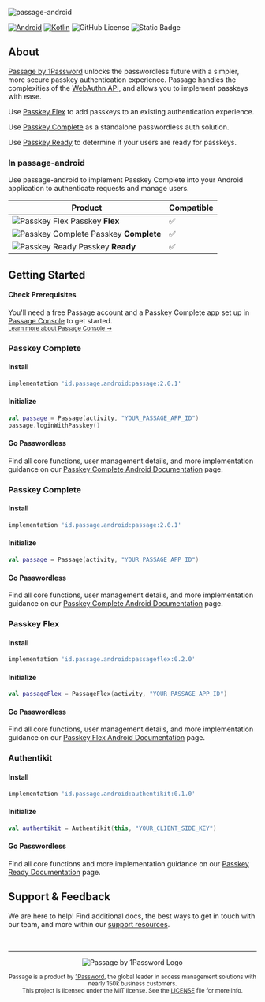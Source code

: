 ![passage-android](https://storage.googleapis.com/passage-docs/github-md-assets/passage-android.png)

[![Android](https://img.shields.io/badge/Android-3DDC84?logo=android&logoColor=white)](#) [![Kotlin](https://img.shields.io/badge/Kotlin-%237F52FF.svg?logo=kotlin&logoColor=white)](#) ![GitHub License](https://img.shields.io/github/license/passageidentity/passage-android)
![Static Badge](https://img.shields.io/badge/Built_by_1Password-grey?logo=1password)

## About

[Passage by 1Password](https://1password.com/product/passage) unlocks the passwordless future with a simpler, more secure passkey authentication experience. Passage handles the complexities of the [WebAuthn API](https://blog.1password.com/what-is-webauthn/), and allows you to implement passkeys with ease.

Use [Passkey Flex](https://docs.passage.id/flex) to add passkeys to an existing authentication experience.

Use [Passkey Complete](https://docs.passage.id/complete) as a standalone passwordless auth solution.

Use [Passkey Ready](https://docs.passage.id/passkey-ready) to determine if your users are ready for passkeys.

### In passage-android

Use passage-android to implement Passkey Complete into your Android application to authenticate requests and manage users.

| Product                                                                                                                                  | Compatible |
| ---------------------------------------------------------------------------------------------------------------------------------------- | ---------- |
| ![Passkey Flex](https://storage.googleapis.com/passage-docs/github-md-assets/passage-passkey-flex-icon.png) Passkey **Flex**             | ✅         |
| ![Passkey Complete](https://storage.googleapis.com/passage-docs/github-md-assets/passage-passkey-complete-icon.png) Passkey **Complete** | ✅         |
| ![Passkey Ready](https://storage.googleapis.com/passage-docs/github-md-assets/passage-passkey-ready-icon.png) Passkey **Ready**          | ✅         |

## Getting Started

#### Check Prerequisites

<p>
 You'll need a free Passage account and a Passkey Complete app set up in <a href="https://console.passage.id/">Passage Console</a> to get started. <br />
 <sub><a href="https://docs.passage.id/home#passage-console">Learn more about Passage Console →</a></sub>
</p>

### Passkey Complete

#### Install

```gradle
implementation 'id.passage.android:passage:2.0.1'
```

#### Initialize

```kotlin
val passage = Passage(activity, "YOUR_PASSAGE_APP_ID")
passage.loginWithPasskey()
```

#### Go Passwordless

Find all core functions, user management details, and more implementation guidance on our [Passkey Complete Android Documentation](https://docs.passage.id/complete/android/add-passage) page.

### Passkey Complete

#### Install

```gradle
implementation 'id.passage.android:passage:2.0.1'
```

#### Initialize

```kotlin
val passage = Passage(activity, "YOUR_PASSAGE_APP_ID")
```

#### Go Passwordless

Find all core functions, user management details, and more implementation guidance on our [Passkey Complete Android Documentation](https://docs.passage.id/complete/android/add-passage) page.

### Passkey Flex

#### Install

```gradle
implementation 'id.passage.android:passageflex:0.2.0'
```

#### Initialize

```kotlin
val passageFlex = PassageFlex(activity, "YOUR_PASSAGE_APP_ID")
```

#### Go Passwordless

Find all core functions, user management details, and more implementation guidance on our [Passkey Flex Android Documentation](https://docs.passage.id/flex/android/config) page.

### Authentikit

#### Install

```gradle
implementation 'id.passage.android:authentikit:0.1.0'
```

#### Initialize

```kotlin
val authentikit = Authentikit(this, "YOUR_CLIENT_SIDE_KEY")
```

#### Go Passwordless

Find all core functions and more implementation guidance on our [Passkey Ready Documentation](https://docs.passage.id/passkey-ready) page.

## Support & Feedback

We are here to help! Find additional docs, the best ways to get in touch with our team, and more within our [support resources](https://github.com/passageidentity/.github/blob/main/SUPPORT.md).

<br />

---

<p align="center">
    <picture>
      <source media="(prefers-color-scheme: dark)" srcset="https://storage.googleapis.com/passage-docs/github-md-assets/passage-by-1password-dark.png">
      <source media="(prefers-color-scheme: light)" srcset="https://storage.googleapis.com/passage-docs/github-md-assets/passage-by-1password-light.png">
      <img alt="Passage by 1Password Logo" src="https://storage.googleapis.com/passage-docs/github-md-assets/passage-by-1password-light.png">
    </picture>
</p>

<p align="center">
    <sub>Passage is a product by <a href="https://1password.com/product/passage">1Password</a>, the global leader in access management solutions with nearly 150k business customers.</sub><br />
    <sub>This project is licensed under the MIT license. See the <a href="LICENSE">LICENSE</a> file for more info.</sub>
</p>
